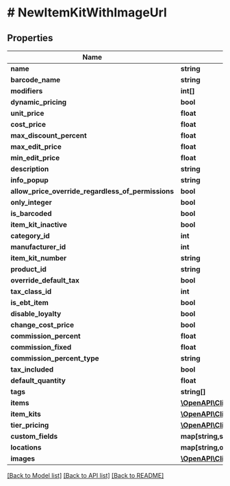 # # NewItemKitWithImageUrl

## Properties

Name | Type | Description | Notes
------------ | ------------- | ------------- | -------------
**name** | **string** |  | [optional] 
**barcode_name** | **string** |  | [optional] 
**modifiers** | **int[]** |  | [optional] 
**dynamic_pricing** | **bool** |  | [optional] 
**unit_price** | **float** |  | [optional] 
**cost_price** | **float** |  | [optional] 
**max_discount_percent** | **float** |  | [optional] 
**max_edit_price** | **float** |  | [optional] 
**min_edit_price** | **float** |  | [optional] 
**description** | **string** |  | [optional] 
**info_popup** | **string** |  | [optional] 
**allow_price_override_regardless_of_permissions** | **bool** |  | [optional] 
**only_integer** | **bool** |  | [optional] 
**is_barcoded** | **bool** |  | [optional] 
**item_kit_inactive** | **bool** |  | [optional] 
**category_id** | **int** |  | [optional] 
**manufacturer_id** | **int** |  | [optional] 
**item_kit_number** | **string** |  | [optional] 
**product_id** | **string** |  | [optional] 
**override_default_tax** | **bool** |  | [optional] 
**tax_class_id** | **int** |  | [optional] 
**is_ebt_item** | **bool** |  | [optional] 
**disable_loyalty** | **bool** |  | [optional] 
**change_cost_price** | **bool** |  | [optional] 
**commission_percent** | **float** |  | [optional] 
**commission_fixed** | **float** |  | [optional] 
**commission_percent_type** | **string** |  | [optional] 
**tax_included** | **bool** |  | [optional] 
**default_quantity** | **float** |  | [optional] 
**tags** | **string[]** |  | [optional] 
**items** | [**\OpenAPI\Client\Model\ItemKitItem[]**](ItemKitItem.md) |  | [optional] 
**item_kits** | [**\OpenAPI\Client\Model\ItemKitItemKit[]**](ItemKitItemKit.md) |  | [optional] 
**tier_pricing** | [**\OpenAPI\Client\Model\TierPricing[]**](TierPricing.md) |  | [optional] 
**custom_fields** | **map[string,string]** |  | [optional] 
**locations** | **map[string,object]** |  | [optional] 
**images** | [**\OpenAPI\Client\Model\ImageUrl[]**](ImageUrl.md) |  | [optional] 

[[Back to Model list]](../../README.md#documentation-for-models) [[Back to API list]](../../README.md#documentation-for-api-endpoints) [[Back to README]](../../README.md)


